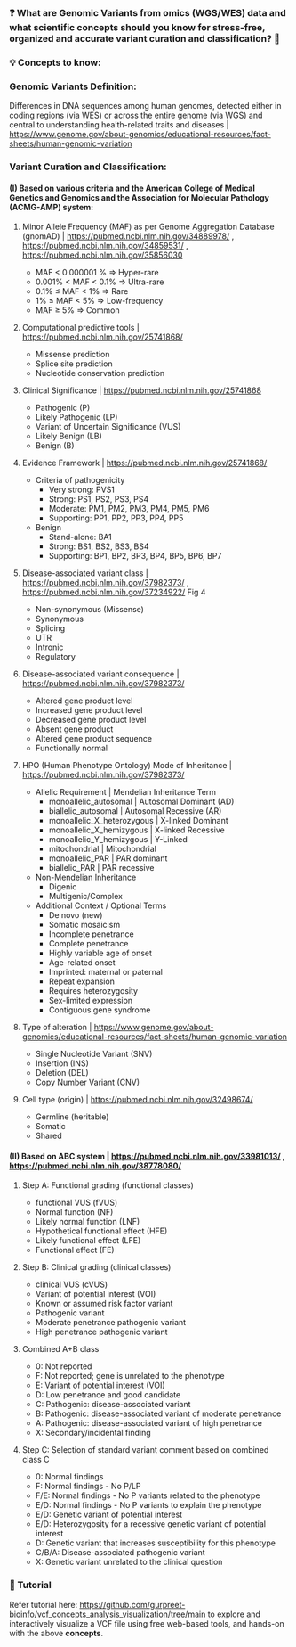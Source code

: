 ### ❓ What are Genomic Variants from omics (WGS/WES) data and what scientific concepts should you know for stress-free, organized and accurate variant curation and classification? 🎯 

### 💡 Concepts to know:

###  Genomic Variants Definition: 
Differences in DNA sequences among human genomes, detected either in coding regions (via WES) or across the entire genome (via WGS) and central to understanding health-related traits and diseases | https://www.genome.gov/about-genomics/educational-resources/fact-sheets/human-genomic-variation 

### Variant  Curation and Classification:
#### (I) Based on various criteria and the American College of Medical Genetics and Genomics and the Association for Molecular Pathology (ACMG-AMP) system:
1. Minor Allele Frequency (MAF) as per Genome Aggregation Database (gnomAD) | https://pubmed.ncbi.nlm.nih.gov/34889978/ , https://pubmed.ncbi.nlm.nih.gov/34859531/ , https://pubmed.ncbi.nlm.nih.gov/35856030
    - MAF < 0.000001 %     =>  Hyper-rare
    - 0.001% < MAF < 0.1%  =>  Ultra-rare
    - 0.1% ≤ MAF < 1%      =>  Rare
    - 1% ≤ MAF < 5%        =>  Low-frequency
    - MAF ≥ 5%             =>  Common 

2. Computational predictive tools | https://pubmed.ncbi.nlm.nih.gov/25741868/
    - Missense prediction
    - Splice site prediction
    - Nucleotide conservation prediction

3. Clinical Significance | https://pubmed.ncbi.nlm.nih.gov/25741868
    - Pathogenic (P)
    - Likely Pathogenic (LP)
    - Variant of Uncertain Significance (VUS)
    - Likely Benign (LB)
    - Benign (B)

4. Evidence Framework | https://pubmed.ncbi.nlm.nih.gov/25741868/ 
    - Criteria of pathogenicity
        - Very strong: PVS1
        - Strong: PS1, PS2, PS3, PS4
        - Moderate: PM1, PM2, PM3, PM4, PM5, PM6
        - Supporting: PP1, PP2, PP3, PP4, PP5
    - Benign
        - Stand-alone: BA1
        - Strong: BS1, BS2, BS3, BS4
        - Supporting: BP1, BP2, BP3, BP4, BP5, BP6, BP7

5. Disease-associated variant class | https://pubmed.ncbi.nlm.nih.gov/37982373/ , https://pubmed.ncbi.nlm.nih.gov/37234922/ Fig 4
    - Non-synonymous (Missense)
    - Synonymous
    - Splicing
    - UTR
    - Intronic
    - Regulatory

6. Disease-associated variant consequence | https://pubmed.ncbi.nlm.nih.gov/37982373/
    - Altered gene product level
    - Increased gene product level
    - Decreased gene product level
    - Absent gene product
    - Altered gene product sequence
    - Functionally normal

7. HPO (Human Phenotype Ontology) Mode of Inheritance | https://pubmed.ncbi.nlm.nih.gov/37982373/
    - Allelic Requirement | Mendelian Inheritance Term
        - monoallelic_autosomal  | Autosomal Dominant (AD)  
        - biallelic_autosomal | Autosomal Recessive (AR) 
        - monoallelic_X_heterozygous | X-linked Dominant
        - monoallelic_X_hemizygous | X-linked Recessive
        - monoallelic_Y_hemizygous | Y-Linked 
        - mitochondrial | Mitochondrial
        - monoallelic_PAR | PAR dominant
        - biallelic_PAR | PAR recessive
    - Non-Mendelian Inheritance
        - Digenic
        - Multigenic/Complex
    - Additional Context / Optional Terms
        - De novo (new)
        - Somatic mosaicism
        - Incomplete penetrance
        - Complete penetrance
        - Highly variable age of onset
        - Age-related onset
        - Imprinted: maternal or paternal
        - Repeat expansion
        - Requires heterozygosity
        - Sex-limited expression
        - Contiguous gene syndrome

8. Type of alteration | https://www.genome.gov/about-genomics/educational-resources/fact-sheets/human-genomic-variation
    - Single Nucleotide Variant (SNV)
    - Insertion (INS)
    - Deletion (DEL)
    - Copy Number Variant (CNV)

9. Cell type (origin) | https://pubmed.ncbi.nlm.nih.gov/32498674/ 
    - Germline (heritable)
    - Somatic
    - Shared

#### (II) Based on ABC system | https://pubmed.ncbi.nlm.nih.gov/33981013/ , https://pubmed.ncbi.nlm.nih.gov/38778080/ 

1. Step A: Functional grading (functional classes)
    - functional VUS (fVUS)
    - Normal function (NF)
    - Likely normal function (LNF)
    - Hypothetical functional effect (HFE)
    - Likely functional effect (LFE)
    - Functional effect (FE)

2. Step B: Clinical grading (clinical classes)
    - clinical VUS (cVUS)
    - Variant of potential interest (VOI)
    - Known or assumed risk factor variant
    - Pathogenic variant
    - Moderate penetrance pathogenic variant
    - High penetrance pathogenic variant

3. Combined A+B class
    - 0: Not reported
    - F: Not reported; gene is unrelated to the phenotype
    - E: Variant of potential interest (VOI) 
    - D: Low penetrance and good candidate
    - C: Pathogenic: disease-associated variant
    - B: Pathogenic: disease-associated variant of moderate penetrance 
    - A: Pathogenic: disease-associated variant of high penetrance
    - X: Secondary/incidental finding

4. Step C: Selection of standard variant comment based on combined class C
    - 0: Normal findings 
    - F: Normal findings - No P/LP 
    - F/E: Normal findings - No P variants related to the phenotype
    - E/D: Normal findings - No P variants to explain the phenotype
    - E/D: Genetic variant of potential interest
    - E/D: Heterozygosity for a recessive genetic variant of potential interest
    - D: Genetic variant that increases susceptibility for this phenotype
    - C/B/A: Disease-associated pathogenic variant
    - X: Genetic variant unrelated to the clinical question

### 📌 Tutorial
Refer tutorial here: https://github.com/gurpreet-bioinfo/vcf_concepts_analysis_visualization/tree/main to explore and interactively visualize a VCF file using free web-based tools, and hands-on with the above **concepts**.
